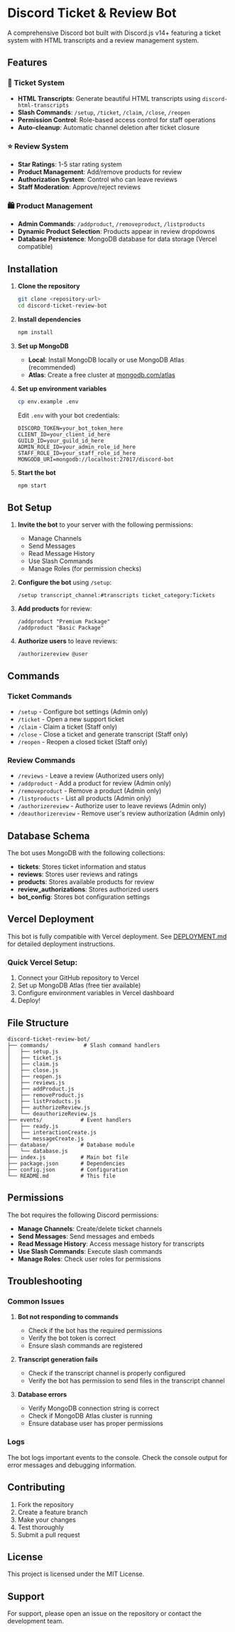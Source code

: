 # Discord Ticket & Review Bot

A comprehensive Discord bot built with Discord.js v14+ featuring a ticket system with HTML transcripts and a review management system.

## Features

### 🎫 Ticket System

- **HTML Transcripts**: Generate beautiful HTML transcripts using `discord-html-transcripts`
- **Slash Commands**: `/setup`, `/ticket`, `/claim`, `/close`, `/reopen`
- **Permission Control**: Role-based access control for staff operations
- **Auto-cleanup**: Automatic channel deletion after ticket closure

### ⭐ Review System

- **Star Ratings**: 1-5 star rating system
- **Product Management**: Add/remove products for review
- **Authorization System**: Control who can leave reviews
- **Staff Moderation**: Approve/reject reviews

### 🛍️ Product Management

- **Admin Commands**: `/addproduct`, `/removeproduct`, `/listproducts`
- **Dynamic Product Selection**: Products appear in review dropdowns
- **Database Persistence**: MongoDB database for data storage (Vercel compatible)

## Installation

1. **Clone the repository**

   ```bash
   git clone <repository-url>
   cd discord-ticket-review-bot
   ```

2. **Install dependencies**

   ```bash
   npm install
   ```

3. **Set up MongoDB**

   - **Local**: Install MongoDB locally or use MongoDB Atlas (recommended)
   - **Atlas**: Create a free cluster at [mongodb.com/atlas](https://mongodb.com/atlas)

4. **Set up environment variables**

   ```bash
   cp env.example .env
   ```

   Edit `.env` with your bot credentials:

   ```
   DISCORD_TOKEN=your_bot_token_here
   CLIENT_ID=your_client_id_here
   GUILD_ID=your_guild_id_here
   ADMIN_ROLE_ID=your_admin_role_id_here
   STAFF_ROLE_ID=your_staff_role_id_here
   MONGODB_URI=mongodb://localhost:27017/discord-bot
   ```

5. **Start the bot**
   ```bash
   npm start
   ```

## Bot Setup

1. **Invite the bot** to your server with the following permissions:

   - Manage Channels
   - Send Messages
   - Read Message History
   - Use Slash Commands
   - Manage Roles (for permission checks)

2. **Configure the bot** using `/setup`:

   ```
   /setup transcript_channel:#transcripts ticket_category:Tickets
   ```

3. **Add products** for review:

   ```
   /addproduct "Premium Package"
   /addproduct "Basic Package"
   ```

4. **Authorize users** to leave reviews:
   ```
   /authorizereview @user
   ```

## Commands

### Ticket Commands

- `/setup` - Configure bot settings (Admin only)
- `/ticket` - Open a new support ticket
- `/claim` - Claim a ticket (Staff only)
- `/close` - Close a ticket and generate transcript (Staff only)
- `/reopen` - Reopen a closed ticket (Staff only)

### Review Commands

- `/reviews` - Leave a review (Authorized users only)
- `/addproduct` - Add a product for review (Admin only)
- `/removeproduct` - Remove a product (Admin only)
- `/listproducts` - List all products (Admin only)
- `/authorizereview` - Authorize user to leave reviews (Admin only)
- `/deauthorizereview` - Remove user's review authorization (Admin only)

## Database Schema

The bot uses MongoDB with the following collections:

- **tickets**: Stores ticket information and status
- **reviews**: Stores user reviews and ratings
- **products**: Stores available products for review
- **review_authorizations**: Stores authorized users
- **bot_config**: Stores bot configuration settings

## Vercel Deployment

This bot is fully compatible with Vercel deployment. See [DEPLOYMENT.md](DEPLOYMENT.md) for detailed deployment instructions.

### Quick Vercel Setup:

1. Connect your GitHub repository to Vercel
2. Set up MongoDB Atlas (free tier available)
3. Configure environment variables in Vercel dashboard
4. Deploy!

## File Structure

```
discord-ticket-review-bot/
├── commands/           # Slash command handlers
│   ├── setup.js
│   ├── ticket.js
│   ├── claim.js
│   ├── close.js
│   ├── reopen.js
│   ├── reviews.js
│   ├── addProduct.js
│   ├── removeProduct.js
│   ├── listProducts.js
│   ├── authorizeReview.js
│   └── deauthorizeReview.js
├── events/            # Event handlers
│   ├── ready.js
│   ├── interactionCreate.js
│   └── messageCreate.js
├── database/          # Database module
│   └── database.js
├── index.js           # Main bot file
├── package.json       # Dependencies
├── config.json        # Configuration
└── README.md          # This file
```

## Permissions

The bot requires the following Discord permissions:

- **Manage Channels**: Create/delete ticket channels
- **Send Messages**: Send messages and embeds
- **Read Message History**: Access message history for transcripts
- **Use Slash Commands**: Execute slash commands
- **Manage Roles**: Check user roles for permissions

## Troubleshooting

### Common Issues

1. **Bot not responding to commands**

   - Check if the bot has the required permissions
   - Verify the bot token is correct
   - Ensure slash commands are registered

2. **Transcript generation fails**

   - Check if the transcript channel is properly configured
   - Verify the bot has permission to send files in the transcript channel

3. **Database errors**
   - Verify MongoDB connection string is correct
   - Check if MongoDB Atlas cluster is running
   - Ensure database user has proper permissions

### Logs

The bot logs important events to the console. Check the console output for error messages and debugging information.

## Contributing

1. Fork the repository
2. Create a feature branch
3. Make your changes
4. Test thoroughly
5. Submit a pull request

## License

This project is licensed under the MIT License.

## Support

For support, please open an issue on the repository or contact the development team.
